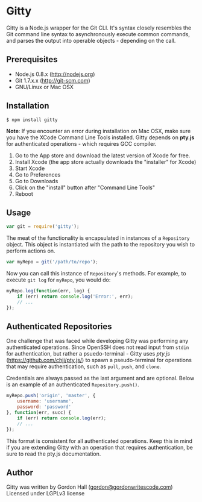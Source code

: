# Gitty

Gitty is a Node.js wrapper for the Git CLI. It's syntax closely resembles the
Git command line syntax to asynchronously execute common commands, and parses
the output into operable objects - depending on the call.

## Prerequisites

* Node.js 0.8.x (http://nodejs.org)
* Git 1.7.x.x (http://git-scm.com)
* GNU/Linux or Mac OSX

## Installation

```
$ npm install gitty
```

**Note**: If you encounter an error during installation on Mac OSX, make sure
you have the XCode Command Line Tools installed. Gitty depends on **pty.js**
for authenticated operations - which requires GCC compiler.

1. Go to the App store and download the latest version of Xcode for free.
2. Install Xcode (the app store actually downloads the "installer" for Xcode)
3. Start Xcode
4. Go to Preferences
5. Go to Downloads
6. Click on the "install" button after "Command Line Tools"
7. Reboot

## Usage

```javascript
var git = require('gitty');
```

The meat of the functionality is encapsulated in instances of a `Repository`
object. This object is instantiated with the path to the repository you wish to
perform actions on.

```javascript
var myRepo = git('/path/to/repo');
```

Now you can call this instance of `Repository`'s methods. For example, to
execute `git log` for `myRepo`, you would do:

```javascript
myRepo.log(function(err, log) {
	if (err) return console.log('Error:', err);
	// ...
});
```

## Authenticated Repositories

One challenge that was faced while developing Gitty was performing any
authenticated operations. Since OpenSSH does not read input from `stdin` for
authentication, but rather a psuedo-terminal - Gitty uses *pty.js*
(<https://github.com/chjj/pty.js/>) to spawn a pseudo-terminal for operations
that may require authentication, such as `pull`, `push`, and `clone`.

Credentials are always passed as the last argument and are optional. Below is
an example of an authenticated `Repository.push()`.

```javascript
myRepo.push('origin', 'master', {
	username: 'username',
	password: 'password'
}, function(err, succ) {
	if (err) return console.log(err);
	// ...
});
```

This format is consistent for all authenticated operations. Keep this in mind
if you are extending Gitty with an operation that requires authentication, be
sure to read the pty.js documentation.

## Author

Gitty was written by Gordon Hall (gordon@gordonwritescode.com)  
Licensed under LGPLv3 license
